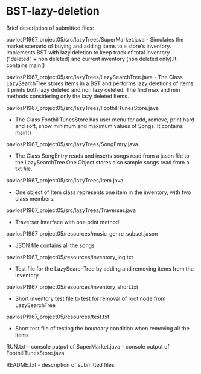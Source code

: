 # BST-lazy-deletion

Brief description of submitted files:

pavlosP1967_project05/src/lazyTrees/SuperMarket.java
	- Simulates the market scenario of buying and adding items to a store's inventory.
      Implements BST with lazy deletion to keep track of total inventory ("deleted" + non deleted) 
      and current inventory (non deleted only).It contains main()
    

pavlosP1967_project05/src/lazyTrees/LazySearchTree.java
    - The Class LazySearchTree stores Items in a BST and performs lazy deletions of Items.
      It prints both lazy deleted and non lazy deleted. The find max and min methods considering
      only the lazy deleted Items.


pavlosP1967_project05/src/lazyTrees/FoothillTunesStore.java
   - The Class FoothillTunesStore has user menu for add, remove, print hard and soft,
     show minimum and maximum values of Songs. It contains main()

    
pavlosP1967_project05/src/lazyTrees/SongEntry.java
  - The Class SongEntry reads and inserts songs read from a jason file
     to the LazySearchTree.One Object stores also sample songs read from a txt file.
 
    
pavlosP1967_project05/src/lazyTrees/Item.java
  - One object of Item class represents one item in the inventory, with two class members.
  
  
 pavlosP1967_project05/src/lazyTrees/Traverser.java
   - Traverser Interface with one print method
 
 
pavlosP1967_project05/resources/music_genre_subset.jason
   - JSON file contains all the songs
 
   
pavlosP1967_project05/resources/inventory_log.txt
   - Test file for the LazySearchTree by adding and removing items from the inventory
   
 
pavlosP1967_project05/resources/inventory_short.txt
   - Short inventory test file to test for removal of root node from LazySearchTree
   
   
pavlosP1967_project05/resources/test.txt
   - Short test file of testing the boundary condition when removing all the items
   
RUN.txt
    - console output of SuperMarket.java
    - console output of FoothillTunesStore.java

README.txt
    - description of submitted files

